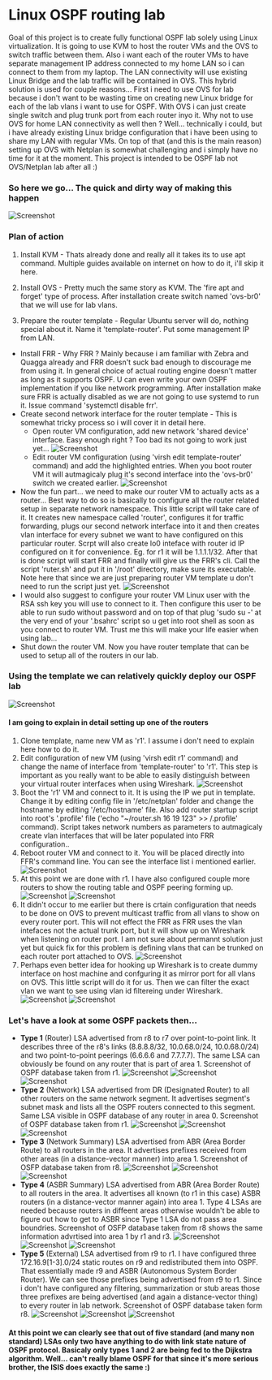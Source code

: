 # Linux OSPF routing lab

Goal of this project is to create fully functional OSPF lab solely using Linux virtualization. It is going to use KVM to host the router VMs and the OVS to switch traffic between them. Also i want each of the router VMs to have separate management IP address connected to my home LAN so i can connect to them from my laptop. The LAN connectivity will use existing Linux Bridge and the lab traffic will be contained in OVS. This hybrid solution is used for couple reasons... First i need to use OVS for lab because i don't want to be wasting time on creating new Linux bridge for each of the lab vlans i want to use for OSPF. With OVS i can just create single switch and plug trunk port from each router inyo it. Why not to use OVS for home LAN connectivity as well then ? Well... technically i could, but i have already existing Linux bridge configuration that i have been using to share my LAN with regular VMs. On top of that (and this is the main reason) setting up OVS with Netplan is somewhat challenging and i simply have no time for it at the moment. This project is intended to be OSPF lab not OVS/Netplan lab after all :)

### So here we go... The quick and dirty way of making this happen

![Screenshot](https://github.com/ccie18643/Linux-OSPF-lab/blob/main/pictures/linux_routing_lab.png)


### Plan of action

1. Install KVM - Thats already done and really all it takes its to use apt command. Multiple guides available on internet on how to do it, i'll skip it here.
2. Install OVS - Pretty much the same story as KVM. The 'fire apt and forget' type of process. After installation create switch named 'ovs-br0' that we will use for lab vlans.

3. Prepare the router template - Regular Ubuntu server will do, nothing special about it. Name it 'template-router'. Put some management IP from LAN.
 - Install FRR - Why FRR ? Mainly because i am familiar with Zebra and Quagga already and FRR doesn't suck bad enough to discourage me from using it. In general choice of actual routing engine doesn't matter as long as it supports OSPF. U can even write your own OSPF implementation if you like network programming. After installation make sure FRR is actually disabled as we are not going to use systemd to run it. Issue command 'systemctl disable frr'.
 - Create second network interface for the router template - This is somewhat tricky process so i will cover it in detail here.
   - Open router VM configuration, add new network 'shared device' interface. Easy enough right ? Too bad its not going to work just yet...
   ![Screenshot](https://github.com/ccie18643/Linux-OSPF-lab/blob/main/pictures/kvm_add_if.png)
   - Edit router VM configuration (using 'virsh edit template-router' command) and add the highlighted entries. When you boot router VM it will autmagicaly plug it's second interface into the 'ovs-br0' switch we created earlier.
   ![Screenshot](https://github.com/ccie18643/Linux-OSPF-lab/blob/main/pictures/kvm_mod_if.png)
 - Now the fun part... we need to make our router VM to actually acts as a router... Best way to do so is basically to configure all the router related setup in separate network namespace. This little script will take care of it. It creates new namespace called 'router', configures it for traffic forwarding, plugs our second network interface into it and then creates vlan interface for every subnet we want to have configured on this particular router. Scrpt will also create lo0 inteface with router id IP configured on it for convenience. Eg. for r1 it will be 1.1.1.1/32. After that is done script will start FRR and finally will give us the FRR's cli. Call the script 'ruter.sh' and put it in '/root' directory, make sure its executable. Note here that since we are just preparing router VM template u don't need to run the script just yet.
  ![Screenshot](https://github.com/ccie18643/Linux-OSPF-lab/blob/main/pictures/router_script.png)
 - I would also suggest to configure your router VM Linux user with the RSA ssh key you will use to connect to it. Then configure this user to be able to run sudo without password and on top of that plug 'sudo su -' at the very end of your '.bsahrc' script so u get into root shell as soon as you connect to router VM. Trust me this will make your life easier when using lab...
 - Shut down the router VM. Now you have router template that can be used to setup all of the routers in our lab.

### Using the template we can relatively quickly deploy our OSPF lab 

![Screenshot](https://github.com/ccie18643/Linux-OSPF-lab/blob/main/pictures/linux_ospf_lab.png)

#### I am going to explain in detail setting up one of the routers

1. Clone template, name new VM as 'r1'. I assume i don't need to explain here how to do it.
2. Edit configuration of new VM (using 'virsh edit r1' command) and change the name of interface from 'template-router' to 'r1'. This step is important as you really want to be able to easily distinguish between your virtual router interfaces when using Wireshark.
![Screenshot](https://github.com/ccie18643/Linux-OSPF-lab/blob/main/pictures/r1_kvm_mod_if.png)
3. Boot the 'r1' VM and connect to it. It is using the IP we put in template. Change it by editing config file in '/etc/netplan' folder and change the hostname by editing '/etc/hostname' file. Also add router startup script into root's '.profile' file ('echo "~/router.sh 16 19 123" >> /.profile' command). Script takes network numbers as parameters to autmagicaly create vlan interfaces that will be later populated into FRR configuration..
4. Reboot router VM and connect to it. You will be placed directly into FFR's command line. You can see the interface list i mentioned earlier.
![Screenshot](https://github.com/ccie18643/Linux-OSPF-lab/blob/main/pictures/r1_second_boot.png)
5. At this point we are done with r1. I have also configured couple more routers to show the routing table and OSPF peering forming up.
![Screenshot](https://github.com/ccie18643/Linux-OSPF-lab/blob/main/pictures/r1_ospf_nei.png)
![Screenshot](https://github.com/ccie18643/Linux-OSPF-lab/blob/main/pictures/r1_ospf_nei_pcap.png)
6. It didn't occur to me earlier but there is crtain configuration that needs to be done on OVS to prevent multicast traffic from all vlans to show on every router port. This will not effect the FRR as FRR uses the vlan intefaces not the actual trunk port, but it will show up on Wireshark when listening on router port. I am not sure about permannt solution just yet but quick fix for this problem is defining vlans that can be trunked on each router port attached to OVS.
![Screenshot](https://github.com/ccie18643/Linux-OSPF-lab/blob/main/pictures/ovs_trunk_setup.png)
7. Perhaps even better idea for hooking up Wireshark is to create dummy interface on host machine and confguring it as mirror port for all vlans on OVS. This little script will do it for us. Then we can filter the exact vlan we want to see using vlan id filtereing under Wireshark.
![Screenshot](https://github.com/ccie18643/Linux-OSPF-lab/blob/main/pictures/labtap.png)
![Screenshot](https://github.com/ccie18643/Linux-OSPF-lab/blob/main/pictures/ws_tag_filter.png)

### Let's have a look at some OSPF packets then...

- **Type 1** (Router) LSA advertised from r8 to r7 over point-to-point link. It describes three of the r8's links (8.8.8.8/32, 10.0.68.0/24, 10.0.68.0/24) and two point-to-point peerings (6.6.6.6 and 7.7.7.7). The same LSA can obviously be found on any router that is part of area 1. Screenshot of OSPF database taken from r1.
![Screenshot](https://github.com/ccie18643/Linux-OSPF-lab/blob/main/pictures/lsa1_pcap_1.png)
![Screenshot](https://github.com/ccie18643/Linux-OSPF-lab/blob/main/pictures/lsa1_pcap_2.png)
![Screenshot](https://github.com/ccie18643/Linux-OSPF-lab/blob/main/pictures/lsa1_db_r1.png)
- **Type 2** (Network) LSA advertised from DR (Designated Router) to all other routers on the same network segment. It advertises segment's subnet mask and lists all the OSPF routers connected to this segment. Same LSA visible in OSPF database of any router in area 0. Screenshot of OSPF database taken from r1.
![Screenshot](https://github.com/ccie18643/Linux-OSPF-lab/blob/main/pictures/lsa2_pcap_1.png)
![Screenshot](https://github.com/ccie18643/Linux-OSPF-lab/blob/main/pictures/lsa2_pcap_2.png)
![Screenshot](https://github.com/ccie18643/Linux-OSPF-lab/blob/main/pictures/lsa2_db_r1.png)
- **Type 3** (Network Summary) LSA advertised from ABR (Area Border Route) to all routers in the area. It advertises prefixes received from other areas (in a distance-vector manner) into area 1. Screenshot of OSFP database taken from r8.
![Screenshot](https://github.com/ccie18643/Linux-OSPF-lab/blob/main/pictures/lsa3_pcap_1.png)
![Screenshot](https://github.com/ccie18643/Linux-OSPF-lab/blob/main/pictures/lsa3_pcap_2.png)
![Screenshot](https://github.com/ccie18643/Linux-OSPF-lab/blob/main/pictures/lsa3_db_r8.png)
- **Type 4** (ASBR Summary) LSA advertised from ABR (Area Border Route) to all routers in the area. It advertises all known (to r1 in this case) ASBR routers (in a distance-vector manner again) into area 1. Type 4 LSAs are needed because routers in diffeent areas otherwise wouldn't be able to figure out how to get to ASBR since Type 1 LSA do not pass area boundries. Screenshot of OSFP database taken from r8 shows the same information advrtised into area 1 by r1 and r3.
![Screenshot](https://github.com/ccie18643/Linux-OSPF-lab/blob/main/pictures/lsa4_pcap_1.png)
![Screenshot](https://github.com/ccie18643/Linux-OSPF-lab/blob/main/pictures/lsa4_pcap_2.png)
![Screenshot](https://github.com/ccie18643/Linux-OSPF-lab/blob/main/pictures/lsa4_db_r8.png)
- **Type 5** (External) LSA advertised from r9 to r1. I have configured three 172.16.9[1-3].0/24 static routes on r9 and redistributed them into OSPF. That essentially made r9 and ASBR (Autonomous System Border Router). We can see those prefixes being advertised from r9 to r1. Since i don't have configured any filtering, summarization or stub areas those three prefixes are being advertised (and again a distance-vector thing) to every router in lab network. Screenshot of OSPF database taken form r8.
![Screenshot](https://github.com/ccie18643/Linux-OSPF-lab/blob/main/pictures/lsa5_pcap_1.png)
![Screenshot](https://github.com/ccie18643/Linux-OSPF-lab/blob/main/pictures/lsa5_pcap_2.png)
![Screenshot](https://github.com/ccie18643/Linux-OSPF-lab/blob/main/pictures/lsa5_db_r8.png)

#### At this point we can clearly see that out of five standard (and many non standard) LSAs only two have anything to do with link state nature of OSPF protocol. Basicaly only types 1 and 2 are being fed to the Dijkstra algorithm. Well... can't really blame OSPF for that since it's more serious brother, the ISIS does exactly the same :)
